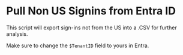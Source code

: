 # Pull Non US Signins from Entra ID

This script will export sign-ins not from the US into a .CSV for further analysis.

Make sure to change the `$TenantID` field to yours in Entra.